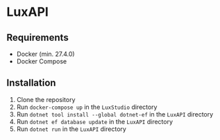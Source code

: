 # LuxAPI

## Requirements
- Docker (min. 27.4.0)
- Docker Compose

## Installation
1. Clone the repository
2. Run `docker-compose up` in the `LuxStudio` directory
3. Run `dotnet tool install --global dotnet-ef` in the `LuxAPI` directory
4. Run `dotnet ef database update` in the `LuxAPI` directory
5. Run `dotnet run` in the `LuxAPI` directory